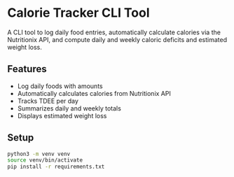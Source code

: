 # Calorie Tracker CLI Tool

A CLI tool to log daily food entries, automatically calculate calories via the Nutritionix API, and compute daily and weekly caloric deficits and estimated weight loss.

## Features
- Log daily foods with amounts
- Automatically calculates calories from Nutritionix API
- Tracks TDEE per day
- Summarizes daily and weekly totals
- Displays estimated weight loss

## Setup
```bash
python3 -m venv venv
source venv/bin/activate
pip install -r requirements.txt

